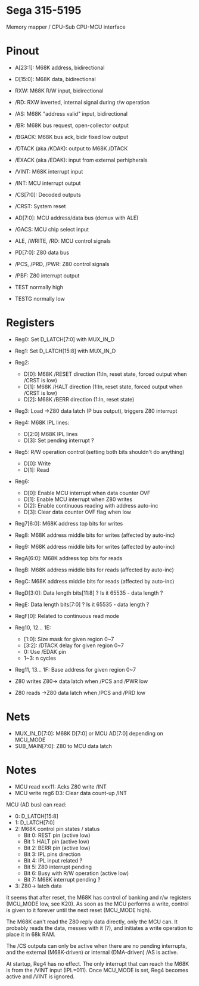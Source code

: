# Sega 315-5195

Memory mapper / CPU-Sub CPU-MCU interface

# Pinout

* A[23:1]: M68K address, bidirectional
* D[15:0]: M68K data, bidirectional
* RXW: M68K R/W input, bidirectional
* /RD: RXW inverted, internal signal during r/w operation
* /AS: M68K "address valid" input, bidirectional
* /BR: M68K bus request, open-collector output
* /BGACK: M68K bus ack, bidir fixed low output
* /DTACK (aka /KDAK): output to M68K /DTACK
* /EXACK (aka /EDAK): input from external perhipherals
* /VINT: M68K interrupt input
* /INT: MCU interrupt output
* /CS[7:0]: Decoded outputs
* /CRST: System reset

* AD[7:0]: MCU address/data bus (demux with ALE)
* /GACS: MCU chip select input
* ALE, /WRITE, /RD: MCU control signals

* PD[7:0]: Z80 data bus
* /PCS, /PRD, /PWR: Z80 control signals
* /PBF: Z80 interrupt output

* TEST normally high
* TESTG normally low

# Registers

* Reg0: Set D_LATCH[7:0] with MUX_IN_D
* Reg1: Set D_LATCH[15:8] with MUX_IN_D
* Reg2:
  * D[0]: M68K /RESET direction (1:In, reset state, forced output when /CRST is low)
  * D[1]: M68K /HALT direction (1:In, reset state, forced output when /CRST is low)
  * D[2]: M68K /BERR direction (1:In, reset state)
* Reg3: Load ->Z80 data latch (P bus output), triggers Z80 interrupt
* Reg4: M68K IPL lines:
  * D[2:0] M68K IPL lines
  * D[3]: Set pending interrupt ?
* Reg5: R/W operation control (setting both bits shouldn't do anything)
  * D[0]: Write
  * D[1]: Read
* Reg6:
  * D[0]: Enable MCU interrupt when data counter OVF
  * D[1]: Enable MCU interrupt when Z80 writes
  * D[2]: Enable continuous reading with address auto-inc
  * D[3]: Clear data counter OVF flag when low
* Reg7[6:0]: M68K address top bits for writes
* Reg8: M68K address middle bits for writes (affected by auto-inc)
* Reg9: M68K address middle bits for writes (affected by auto-inc)
* RegA[6:0]: M68K address top bits for reads
* RegB: M68K address middle bits for reads (affected by auto-inc)
* RegC: M68K address middle bits for reads (affected by auto-inc)
* RegD[3:0]: Data length bits[11:8] ? Is it 65535 - data length ?
* RegE: Data length bits[7:0] ? Is it 65535 - data length ?
* RegF[0]: Related to continuous read mode
* Reg10, 12... 1E:
  * [1:0]: Size mask for given region 0~7
  * [3:2]: /DTACK delay for given region 0~7
   * 0: Use /EDAK pin
   * 1~3: n cycles
* Reg11, 13... 1F: Base address for given region 0~7

* Z80 writes Z80-> data latch when /PCS and /PWR low
* Z80 reads ->Z80 data latch when /PCS and /PRD low

# Nets

* MUX_IN_D[7:0]: M68K D[7:0] or MCU AD[7:0] depending on MCU_MODE
* SUB_MAIN[7:0]: Z80 to MCU data latch

# Notes

* MCU read xxx11: Acks Z80 write /INT
* MCU write reg6 D3: Clear data count-up /INT

MCU (AD bus) can read:
* 0: D_LATCH[15:8]
* 1: D_LATCH[7:0]
* 2: M68K control pin states / status
  * Bit 0: REST pin (active low)
  * Bit 1: HALT pin (active low)
  * Bit 2: BERR pin (active low)
  * Bit 3: IPL pins direction
  * Bit 4: IPL input related ?
  * Bit 5: Z80 interrupt pending
  * Bit 6: Busy with R/W operation (active low)
  * Bit 7: M68K interrupt pending ?
* 3: Z80-> latch data

It seems that after reset, the M68K has control of banking and r/w registers (MCU_MODE low, see K20).
As soon as the MCU performs a write, control is given to it forever until the next reset (MCU_MODE high).

The M68K can't read the Z80 reply data directly, only the MCU can. It probably reads the data, messes with it (?), and initiates a write operation to place it in 68k RAM.

The /CS outputs can only be active when there are no pending interrupts, and the external (M68K-driven) or internal (DMA-driven) /AS is active.

At startup, Reg4 has no effect. The only interrupt that can reach the M68K is from the /VINT input (IPL=011).
Once MCU_MODE is set, Reg4 becomes active and /VINT is ignored.

